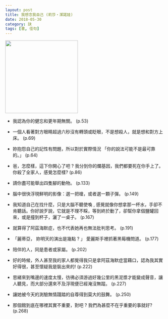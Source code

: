 ```yaml
---
layout: post
title: 我想念我自己 (莉莎‧潔諾娃)
date: 2018-05-30
category: 訣
tags: [書, 佳句]
---
```


<img src="https://doltegg.github.io/blog/assets/images/2018/miss.jpg" style="width:230px"/>

- 我認為你的健忘和更年期無關。 (p.53)

- 一個人看著對方眼睛超過六秒沒有轉頭或眨眼，不是想殺人，就是想和對方上床。 (p.69)


- 妳抱怨自己的記性有問題，所以對於實際情況 「你的說法可能不是最可靠的。」 (p.64)

- 爸，怎麼樣，這下你開心了吧 ? 我分到你的爛基因，我們都要死在你手上了。你殺了全家人，感覺怎麼樣? (p.86)


- 請你盡可能舉出四隻腳的動物。 (p.133)

- 腦中很快浮現鮮明的影像：選一把槍，或者選一顆子彈。 (p.149)

- 我知道自己在找什麼，只是大腦不聽使喚 , 感覺就像你想拿那一杯水，手卻不肯聽話。你好說歹說，它就是不理不睬，等到終於動了，卻幫你拿個鹽罐回來，或是撞到杯子，灑了一桌子。 (p.167)

- 就算得了阿茲海默症，也不代表她再也無法批判思考。 (p.191)

- 「麗蒂亞， 妳明天的演出是幾點 ? 」 愛麗斯手裡抓著黑莓機問道。 (p.177)

- 陪伴的人，同是患者或家屬。 (p.202)

- 好的時候，外人甚至我的家人都覺得我只是拿阿茲海默症當藉口，認為我其實好得很，甚至懷疑我是裝出來的! (p.222)

- 思緒來到嘴邊的速度太慢，彷彿必須游過好幾公里的黑泥漿才能變成聲音，讓人聽見，而大部分還來不及浮現便已經淹沒無蹤。 (p.227)

- 讓她被今天的測驗無情踐踏的自尊得到莫大的鼓舞。 (p.250)

- 那個館到底在哪裡其實不重要，對吧 ? 我們為甚麼不在乎重要的事就好? (p.268)

